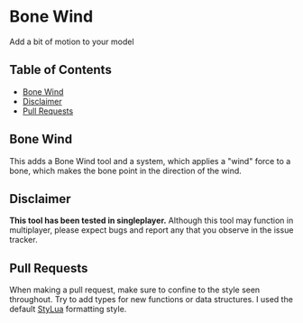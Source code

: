 # Bone Wind <!-- omit from toc -->

Add a bit of motion to your model

## Table of Contents <!-- omit from toc -->
- [Bone Wind](#bone-wind)
- [Disclaimer](#disclaimer)
- [Pull Requests](#pull-requests)

## Bone Wind

This adds a Bone Wind tool and a system, which applies a "wind" force to a bone, which makes the bone point in the direction of the wind. 

## Disclaimer

**This tool has been tested in singleplayer.** Although this tool may function in multiplayer, please expect bugs and report any that you observe in the issue tracker.

## Pull Requests

When making a pull request, make sure to confine to the style seen throughout. Try to add types for new functions or data structures. I used the default [StyLua](https://github.com/JohnnyMorganz/StyLua) formatting style.
